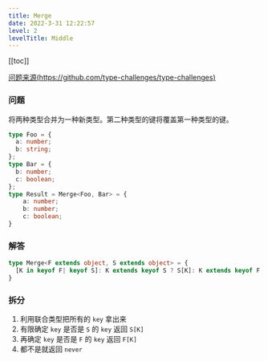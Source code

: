 ```yaml
---
title: Merge
date: 2022-3-31 12:22:57
level: 2
levelTitle: Middle
---
```


[[toc]]

[问题来源(https://github.com/type-challenges/type-challenges)](https://github.com/FuBaooo/type-challenges/blob/master/questions/599-medium-merge/README.md)

### 问题
将两种类型合并为一种新类型。第二种类型的键将覆盖第一种类型的键。

```typescript
type Foo = {
  a: number;
  b: string;
};
type Bar = {
  b: number;
  c: boolean;
};
type Result = Merge<Foo, Bar> = {
	a: number;
	b: number;
	c: boolean;
}
```

### 解答
```typescript
type Merge<F extends object, S extends object> = {
  [K in keyof F| keyof S]: K extends keyof S ? S[K]: K extends keyof F ? F[K]: never
}
```

### 拆分
1. 利用联合类型把所有的 `key` 拿出来
2. 有限确定 `key` 是否是 `S` 的 `key` 返回 `S[K]`
3. 再确定 `key` 是否是 `F` 的 `key` 返回 `F[K]`
4. 都不是就返回 `never`
